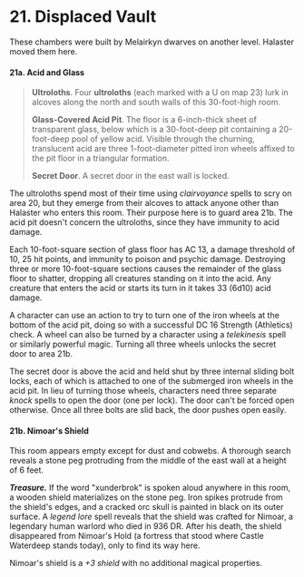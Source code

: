 # 21. Displaced Vault

These chambers were built by Melairkyn dwarves on another level. Halaster moved them here.

#### 21a. Acid and Glass

>**Ultroloths**. Four **ultroloths** (each marked with a U on map 23) lurk in alcoves along the north and south walls of this 30-foot-high room.
>
>**Glass-Covered Acid Pit**. The floor is a 6-inch-thick sheet of transparent glass, below which is a 30-foot-deep pit containing a 20-foot-deep pool of yellow acid. Visible through the churning, translucent acid are three 1-foot-diameter pitted iron wheels affixed to the pit floor in a triangular formation.
>
>**Secret Door**. A secret door in the east wall is locked.
>

The ultroloths spend most of their time using *clairvoyance* spells to scry on area 20, but they emerge from their alcoves to attack anyone other than Halaster who enters this room. Their purpose here is to guard area 21b. The acid pit doesn't concern the ultroloths, since they have immunity to acid damage.

Each 10-foot-square section of glass floor has AC 13, a damage threshold of 10, 25 hit points, and immunity to poison and psychic damage. Destroying three or more 10-foot-square sections causes the remainder of the glass floor to shatter, dropping all creatures standing on it into the acid. Any creature that enters the acid or starts its turn in it takes 33 (6d10) acid damage.

A character can use an action to try to turn one of the iron wheels at the bottom of the acid pit, doing so with a successful DC 16 Strength (Athletics) check. A wheel can also be turned by a character using a *telekinesis* spell or similarly powerful magic. Turning all three wheels unlocks the secret door to area 21b.

The secret door is above the acid and held shut by three internal sliding bolt locks, each of which is attached to one of the submerged iron wheels in the acid pit. In lieu of turning those wheels, characters need three separate *knock* spells to open the door (one per lock). The door can't be forced open otherwise. Once all three bolts are slid back, the door pushes open easily.

#### 21b. Nimoar's Shield

This room appears empty except for dust and cobwebs. A thorough search reveals a stone peg protruding from the middle of the east wall at a height of 6 feet.

***Treasure.*** If the word "xunderbrok" is spoken aloud anywhere in this room, a wooden shield materializes on the stone peg. Iron spikes protrude from the shield's edges, and a cracked orc skull is painted in black on its outer surface. A *legend lore* spell reveals that the shield was crafted for Nimoar, a legendary human warlord who died in 936 DR. After his death, the shield disappeared from Nimoar's Hold (a fortress that stood where Castle Waterdeep stands today), only to find its way here.

Nimoar's shield is a *+3 shield* with no additional magical properties.